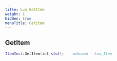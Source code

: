 ```yaml
---
title: Lua GetItem
weight: 1
hidden: true
menuTitle: GetItem
---
```

## GetItem
```lua
ItemInst:GetItem(int slot); -- unknown - Lua_Item
```